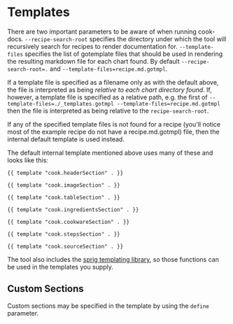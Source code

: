 # Templates

There are two important parameters to be aware of when running cook-docs. `--recipe-search-root` specifies the directory
under which the tool will recursively search for recipes to render documentation for. `--template-files` specifies the list
of gotemplate files that should be used in rendering the resulting markdown file for each chart found. By default
`--recipe-search-root=.` and `--template-files=recipe.md.gotmpl`.

If a template file is specified as a filename only as with the default above, the file is interpreted as being _relative to each chart directory found_.
If, however, a template file is specified as a relative path, e.g. the first of `--template-files=./_templates.gotmpl --template-files=recipe.md.gotmpl`
then the file is interpreted as being relative to the `recipe-search-root`.

If any of the specified template files is not found for a recipe (you'll notice most of the example recipe do not have a recipe.md.gotmpl)
file, then the internal default template is used instead.

The default internal template mentioned above uses many of these and looks like this:

```title="recipe.md.gotmpl"
{{ template "cook.headerSection" . }}

{{ template "cook.imageSection" . }}

{{ template "cook.tableSection" . }}

{{ template "cook.ingredientsSection" . }}

{{ template "cook.cookwareSection" . }}

{{ template "cook.stepsSection" . }}

{{ template "cook.sourceSection" . }}
```

The tool also includes the [sprig templating library](https://github.com/Masterminds/sprig), so those functions can be used
in the templates you supply.

## Custom Sections

Custom sections may be specified in the template by using the `define` parameter.
